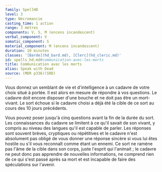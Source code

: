 ```yaml
---
family: SpellHD
level: 3
type: Nécromancie
casting_time: 1 action
range: 3 mètres
components: V, S, M (encens incandescent)
verbal_component: V
somatic_component: S
material_component: M (encens incandescent)
duration: 10 minutes
classes: '[Barde](hd_bard.md), [Clerc](hd_cleric.md)'
id: spells_hd.md#communication-avec-les-morts
title: Communication avec les morts
alias: Speak with Dead
source: (MDR p336)(SRD)
---
```


Vous donnez un semblant de vie et d'intelligence à un cadavre de votre choix situé à portée. Il est alors en mesure de répondre à vos questions. Le cadavre doit encore disposer d'une bouche et ne doit pas être un mort-vivant. Le sort échoue si le cadavre choisi a déjà été la cible de ce sort au cours des 10 jours précédents.

Vous pouvez poser jusqu'à cinq questions avant la fin de la durée du sort. Les connaissances du cadavre se limitent à ce qu'il savait de son vivant, y compris au niveau des langues qu'il est capable de parler. Les réponses sont souvent brèves, cryptiques ou répétitives et le cadavre n'est absolument pas obligé de vous donner une réponse sincère si vous lui êtes hostile ou s'il vous reconnaît comme étant un ennemi. Ce sort ne ramène pas l'âme de la cible dans son corps, juste l'esprit qui l'animait ; le cadavre ne peut donc pas apprendre de nouvelles informations, ne comprend rien de ce qui s'est passé après sa mort et est incapable de faire des spéculations sur l'avenir.

